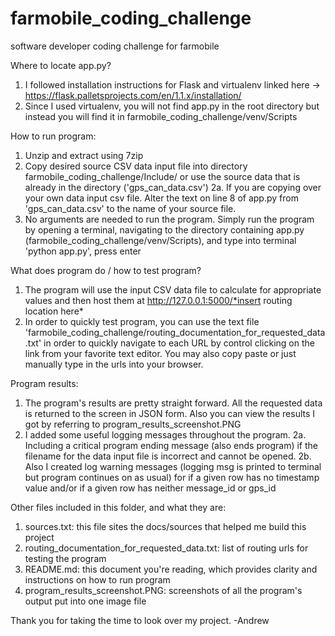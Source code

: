 # farmobile_coding_challenge
 software developer coding challenge for farmobile


Where to locate app.py?
1. I followed installation instructions for Flask and virtualenv linked here -> https://flask.palletsprojects.com/en/1.1.x/installation/
2. Since I used virtualenv, you will not find app.py in the root directory but instead you will find it in farmobile_coding_challenge/venv/Scripts


How to run program:
1. Unzip and extract using 7zip
2. Copy desired source CSV data input file into directory farmobile_coding_challenge/Include/
    or use the source data that is already in the directory ('gps_can_data.csv')
    2a. If you are copying over your own data input csv file. Alter the text on line 8 of app.py from 'gps_can_data.csv' to the name of your source file. 
3. No arguments are needed to run the program. Simply run the program by opening a terminal, navigating to the directory containing app.py 
    (farmobile_coding_challenge/venv/Scripts), and type into terminal 'python app.py', press enter


What does program do / how to test program?
1. The program will use the input CSV data file to calculate for appropriate values and then host them at http://127.0.0.1:5000/*insert routing location  here*
2. In order to quickly test program, you can use the text file 'farmobile_coding_challenge/routing_documentation_for_requested_data.txt' in order to quickly 
    navigate to each URL by control clicking on the link from your favorite text editor. You may also copy paste or just manually type in the urls into your browser.


Program results:
1. The program's results are pretty straight forward. All the requested data is returned to the screen in JSON form. 
    Also you can view the results I got by referring to program_results_screenshot.PNG
2. I added some useful logging messages throughout the program. 
    2a. Including a critical program ending message (also ends program) if the filename for the data input file is incorrect and cannot be opened.
    2b. Also I created log warning messages (logging msg is printed to terminal but program continues on as usual) for if a given row has no timestamp value 
        and/or if a given row has neither message_id or gps_id


Other files included in this folder, and what they are:
1. sources.txt: this file sites the docs/sources that helped me build this project
2. routing_documentation_for_requested_data.txt: list of routing urls for testing the program
3. README.md: this document you're reading, which provides clarity and instructions on how to run program
4. program_results_screenshot.PNG: screenshots of all the program's output put into one image file


Thank you for taking the time to look over my project. 
-Andrew 